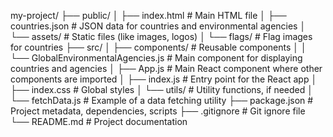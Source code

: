 my-project/
├── public/
│   ├── index.html               # Main HTML file
│   ├── countries.json           # JSON data for countries and environmental agencies
│   └── assets/                  # Static files (like images, logos)
│       └── flags/               # Flag images for countries
├── src/
│   ├── components/              # Reusable components
│   │   └── GlobalEnvironmentalAgencies.js  # Main component for displaying countries and agencies
│   ├── App.js                   # Main React component where other components are imported
│   ├── index.js                 # Entry point for the React app
│   ├── index.css                # Global styles
│   └── utils/                   # Utility functions, if needed
│       └── fetchData.js          # Example of a data fetching utility
├── package.json                 # Project metadata, dependencies, scripts
├── .gitignore                   # Git ignore file
└── README.md                    # Project documentation
